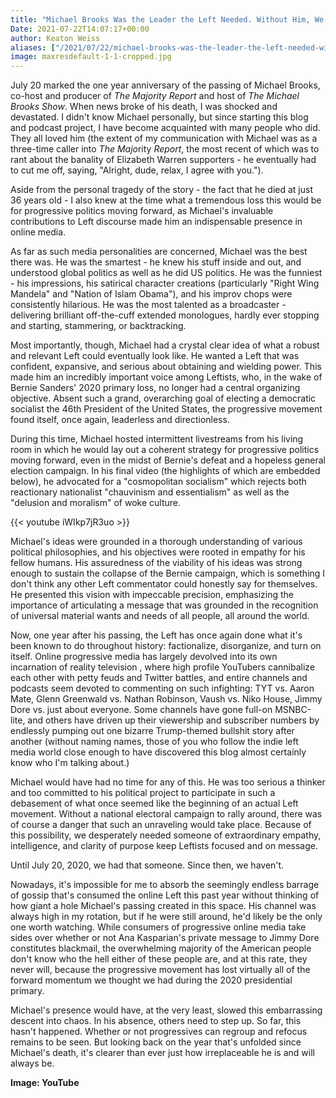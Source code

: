 ```yaml
---
title: "Michael Brooks Was the Leader the Left Needed. Without Him, We're a Mess."
Date: 2021-07-22T14:07:17+00:00
author: Keaton Weiss
aliases: ["/2021/07/22/michael-brooks-was-the-leader-the-left-needed-without-him-were-a-mess"]
image: maxresdefault-1-1-cropped.jpg
---
```


July 20 marked the one year anniversary of the passing of Michael Brooks, co-host and producer of *The Majority Report* and host of *The Michael Brooks Show*. When news broke of his death, I was shocked and devastated. I didn't know Michael personally, but since starting this blog and podcast project, I have become acquainted with many people who did. They all loved him (the extent of my communication with Michael was as a three-time caller into *The Majo*rity *Report*, the most recent of which was to rant about the banality of Elizabeth Warren supporters - he eventually had to cut me off, saying, "Alright, dude, relax, I agree with you."). 

Aside from the personal tragedy of the story - the fact that he died at just 36 years old - I also knew at the time what a tremendous loss this would be for progressive politics moving forward, as Michael's invaluable contributions to Left discourse made him an indispensable presence in online media.

As far as such media personalities are concerned, Michael was the best there was. He was the smartest - he knew his stuff inside and out, and understood global politics as well as he did US politics. He was the funniest - his impressions, his satirical character creations (particularly "Right Wing Mandela" and "Nation of Islam Obama"), and his improv chops were consistently hilarious. He was the most talented as a broadcaster - delivering brilliant off-the-cuff extended monologues, hardly ever stopping and starting, stammering, or backtracking.

Most importantly, though, Michael had a crystal clear idea of what a robust and relevant Left could eventually look like. He wanted a Left that was confident, expansive, and serious about obtaining and wielding power. This made him an incredibly important voice among Leftists, who, in the wake of Bernie Sanders' 2020 primary loss, no longer had a central organizing objective. Absent such a grand, overarching goal of electing a democratic socialist the 46th President of the United States, the progressive movement found itself, once again, leaderless and directionless.

During this time, Michael hosted intermittent livestreams from his living room in which he would lay out a coherent strategy for progressive politics moving forward, even in the midst of Bernie's defeat and a hopeless general election campaign. In his final video (the highlights of which are embedded below), he advocated for a "cosmopolitan socialism" which rejects both reactionary nationalist "chauvinism and essentialism" as well as the "delusion and moralism" of woke culture. 

{{< youtube iWIkp7jR3uo >}}

Michael's ideas were grounded in a thorough understanding of various political philosophies, and his objectives were rooted in empathy for his fellow humans. His assuredness of the viability of his ideas was strong enough to sustain the collapse of the Bernie campaign, which is something I don't think any other Left commentator could honestly say for themselves. He presented this vision with impeccable precision, emphasizing the importance of articulating a message that was grounded in the recognition of universal material wants and needs of all people, all around the world.

Now, one year after his passing, the Left has once again done what it's been known to do throughout history: factionalize, disorganize, and turn on itself. Online progressive media has largely devolved into its own incarnation of reality television , where high profile YouTubers cannibalize each other with petty feuds and Twitter battles, and entire channels and podcasts seem devoted to commenting on such infighting: TYT vs. Aaron Mate, Glenn Greenwald vs. Nathan Robinson, Vaush vs. Niko House, Jimmy Dore vs. just about everyone. Some channels have gone full-on MSNBC-lite, and others have driven up their viewership and subscriber numbers by endlessly pumping out one bizarre Trump-themed bullshit story after another (without naming names, those of you who follow the indie left media world close enough to have discovered this blog almost certainly know who I'm talking about.)

Michael would have had no time for any of this. He was too serious a thinker and too committed to his political project to participate in such a debasement of what once seemed like the beginning of an actual Left movement. Without a national electoral campaign to rally around, there was of course a danger that such an unraveling would take place. Because of this possibility, we desperately needed someone of extraordinary empathy, intelligence, and clarity of purpose keep Leftists focused and on message. 

Until July 20, 2020, we had that someone. Since then, we haven't.

Nowadays, it's impossible for me to absorb the seemingly endless barrage of gossip that's consumed the online Left this past year without thinking of how giant a hole Michael's passing created in this space. His channel was always high in my rotation, but if he were still around, he'd likely be the only one worth watching. While consumers of progressive online media take sides over whether or not Ana Kasparian's private message to Jimmy Dore constitutes blackmail, the overwhelming majority of the American people don't know who the hell either of these people are, and at this rate, they never will, because the progressive movement has lost virtually all of the forward momentum we thought we had during the 2020 presidential primary.

Michael's presence would have, at the very least, slowed this embarrassing descent into chaos. In his absence, others need to step up. So far, this hasn't happened. Whether or not progressives can regroup and refocus remains to be seen. But looking back on the year that's unfolded since Michael's death, it's clearer than ever just how irreplaceable he is and will always be.

 **Image: YouTube**
